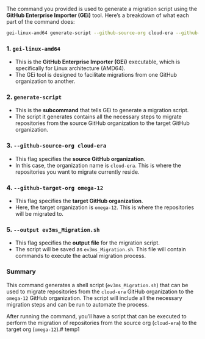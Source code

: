 The command you provided is used to generate a migration script using the **GitHub Enterprise Importer (GEi)** tool. Here’s a breakdown of what each part of the command does:

```bash
gei-linux-amd64 generate-script --github-source-org cloud-era --github-target-org omega-12 --output ev3ms_Migration.sh
```

### 1. `gei-linux-amd64`

- This is the **GitHub Enterprise Importer (GEi)** executable, which is specifically for Linux architecture (AMD64).
- The GEi tool is designed to facilitate migrations from one GitHub organization to another.

### 2. `generate-script`

- This is the **subcommand** that tells GEi to generate a migration script.
- The script it generates contains all the necessary steps to migrate repositories from the source GitHub organization to the target GitHub organization.

### 3. `--github-source-org cloud-era`

- This flag specifies the **source GitHub organization**.
- In this case, the organization name is `cloud-era`. This is where the repositories you want to migrate currently reside.

### 4. `--github-target-org omega-12`

- This flag specifies the **target GitHub organization**.
- Here, the target organization is `omega-12`. This is where the repositories will be migrated to.

### 5. `--output ev3ms_Migration.sh`

- This flag specifies the **output file** for the migration script.
- The script will be saved as `ev3ms_Migration.sh`. This file will contain commands to execute the actual migration process.

### Summary

This command generates a shell script (`ev3ms_Migration.sh`) that can be used to migrate repositories from the `cloud-era` GitHub organization to the `omega-12` GitHub organization. The script will include all the necessary migration steps and can be run to automate the process.

After running the command, you’ll have a script that can be executed to perform the migration of repositories from the source org (`cloud-era`) to the target org (`omega-12`).# temp1
